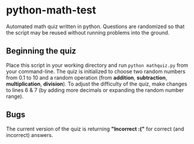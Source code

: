 # python-math-test
Automated math quiz written in python. Questions are randomized so that the script may be reused without running problems into the ground.

## Beginning the quiz
Place this script in your working directory and run `python mathquiz.py` from your command-line. The quiz is initialized to choose two random numbers from 0.1 to 10 and a random operation (from **addition**, **subtraction**, **multiplication**, **division**). To adjust the difficulty of the quiz, make changes to lines 6 & 7 (by adding more decimals or expanding the random number range).

## Bugs
The current version of the quiz is returning **"Incorrect :("** for correct (and incorrect) answers.
